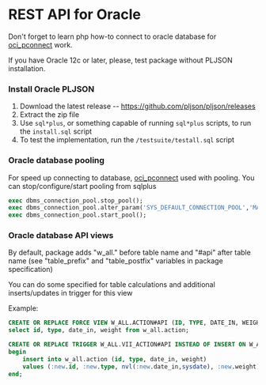 # REST API for Oracle

Don't forget to learn php how-to connect to oracle database for [oci_pconnect](http://php.net/manual/ru/function.oci-pconnect.php) work.

If you have Oracle 12c or later, please, test package without PLJSON installation.

### Install Oracle PLJSON
1.  Download the latest release -- https://github.com/pljson/pljson/releases
2.  Extract the zip file
3.  Use `sql*plus`, or something capable of running `sql*plus` scripts, to
    run the `install.sql` script
4.  To test the implementation, run the `/testsuite/testall.sql` script

### Oracle database pooling
For speed up connecting to database, [oci_pconnect](http://php.net/manual/ru/function.oci-pconnect.php) used with pooling. You can stop/configure/start pooling from sqlplus
```sql
exec dbms_connection_pool.stop_pool();
exec dbms_connection_pool.alter_param('SYS_DEFAULT_CONNECTION_POOL','MAX_LIFETIME_SESSION','21600');
exec dbms_connection_pool.start_pool();
```

### Oracle database API views

By default, package adds "w_all." before table name and "#api" after table name
(see "table_prefix" and "table_postfix" variables in package specification)

You can do some specified for table calculations and additional inserts/updates in trigger for this view

Example:
```sql
CREATE OR REPLACE FORCE VIEW W_ALL.ACTION#API (ID, TYPE, DATE_IN, WEIGHT) AS
select id, type, date_in, weight from w_all.action;

CREATE OR REPLACE TRIGGER W_ALL.VII_ACTION#API INSTEAD OF INSERT ON W_ALL.ACTION#API FOR EACH ROW
begin
    insert into w_all.action (id, type, date_in, weight)
    values (:new.id, :new.type, nvl(:new.date_in,sysdate), :new.weight);
end;
```
